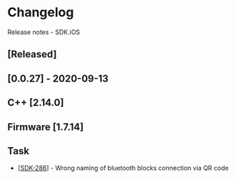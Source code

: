 # Changelog
Release notes - SDK.iOS

## [Released]

## [0.0.27] - 2020-09-13
## C++ [2.14.0]
## Firmware [1.7.14]


## Task

*   [[SDK-286](https://mybrain.atlassian.net/browse/SDK-286)] - Wrong naming of bluetooth blocks connection via QR code

